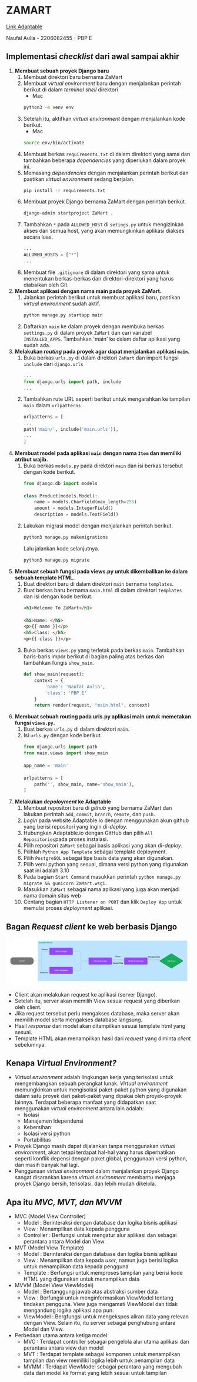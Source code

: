 # ZAMART
[Link Adaptable]( https://zamart.adaptable.app/main)

Naufal Aulia - 2206082455 - PBP E

## Implementasi _checklist_ dari awal sampai akhir
1. __Membuat sebuah proyek Django baru__
    1. Membuat direktori baru bernama ZaMart
    2. Membuat _virtual environment_ baru dengan menjalankan perintah berikut di dalam _terminal shell_ direktori
        * Mac
        ```bash
        python3 -m venv env
        ```
    3. Setelah itu, aktifkan _virtual environment_ dengan menjalankan kode berikut.
        * Mac
        ```bash
        source env/bin/activate
        ```
    4. Membuat berkas `requirements.txt` di dalam direktori yang sama dan tambahkan beberapa _dependencies_ yang diperlukan dalam proyek ini.
    5. Memasang _dependencies_ dengan menjalankan perintah berikut dan pastikan _virtual environment_ sedang berjalan.
        ```bash
        pip install -r requirements.txt
        ```
    6. Membuat proyek Django bernama ZaMart dengan perintah berikut.
        ```bash
        django-admin startproject ZaMart .
        ```
    7. Tambahkan `*` pada `ALLOWED_HOST` di `setings.py` untuk mengizinkan akses dari semua host, yang akan memungkinkan aplikasi diakses secara luas. 
        ```python
        ...
        ALLOWED_HOSTS = ["*"]
        ...
    8. Membuat file `.gitignore` di dalam direktori yang sama untuk menentukan berkas-berkas dan direktori-direktori yang harus diabaikan oleh Git.
2. __Membuat aplikasi dengan nama main pada proyek ZaMart.__
    1. Jalankan perintah berikut untuk membuat aplikasi baru, pastikan _virtual environment_ sudah aktif. 
        ```bash
        python manage.py startapp main
        ```
    2. Daftarkan `main` ke dalam proyek dengan membuka berkas `settings.py` di dalam proyek `ZaMart` dan cari variabel `INSTALLED_APPS`. Tambahkan 'main' ke dalam daftar aplikasi yang sudah ada.
3. __Melakukan _routing_ pada proyek agar dapat menjalankan aplikasi `main`.__
    1. Buka berkas `urls.py` di dalam direktori `ZaMart` dan import fungsi `include` dari `django.urls`
        ```python
        ...
        from django.urls import path, include
        ...
        ```
    2. Tambahkan rute URL seperti berikut untuk mengarahkan ke tampilan `main` dalam `urlpatterns`
        ```python
        urlpatterns = [
        ...
        path('main/', include('main.urls')),
        ...
        ]
        ```
4. __Membuat model pada aplikasi `main` dengan nama `Item` dan memiliki atribut wajib.__
    1. Buka berkas `models.py` pada direktori `main` dan isi berkas tersebut dengan kode berikut.
        ```python
        from django.db import models

        class Product(models.Model):
            name = models.CharField(max_length=255)
            amount = models.IntegerField()
            description = models.TextField()
        ```
    2. Lakukan migrasi model dengan menjalankan perintah berikut.
        ```bash
        python3 manage.py makemigrations
        ```
        Lalu jalankan kode selanjutnya.
        ```bash
        python3 manage.py migrate
        ```
5. __Membuat sebuah fungsi pada views.py untuk dikembalikan ke dalam sebuah template HTML.__
    1. Buat direktori baru di dalam direktori `main` bernama `templates`.
    2. Buat berkas baru bernama `main.html` di dalam direktori `templates` dan isi dengan kode berikut.
        ```html
        <h1>Welcome To ZaMart</h1>

        <h5>Name: </h5>
        <p>{{ name }}</p>
        <h5>Class: </h5>
        <p>{{ class }}</p>
        ```
    3. Buka berkas `views.py` yang terletak pada berkas `main`. Tambahkan baris-baris impor berikut di bagian paling atas berkas dan tambahkan fungis `show_main`.
        ```python
        def show_main(request):
            context = {
                'name': 'Naufal Aulia',
                'class': 'PBP E'
            }
            return render(request, "main.html", context)
        ```
6. __Membuat sebuah routing pada urls.py aplikasi main untuk memetakan fungsi  `views.py`.__
    1. Buat berkas `urls.py` di dalam direktori `main`.
    2. Isi `urls.py` dengan kode berikut.
        ```python
        from django.urls import path
        from main.views import show_main

        app_name = 'main'

        urlpatterns = [
            path('', show_main, name='show_main'),
        ]
        ```
7. __Melakukan _depoloyment_ ke Adaptable__
    1. Membuat repositori baru di _github_ yang bernama ZaMart dan lakukan perintah `add`, `commit`, `branch`, `remote`, dan `push`.
    2. _Login_ pada website Adaptable.io dengan menggunakan akun github yang berisi repositori yang ingin di-_deploy_.
    3. Hubungkan Adaptable.io dengan GitHub dan pilih `All Repositories`pada proses instalasi.
    4. Pilih repositori `ZaMart` sebagai basis aplikasi yang akan di-_deploy_.
    5. Pilihlah `Python App Template` sebagai template deployment.
    6. Pilih `PostgreSQL` sebagai tipe basis data yang akan digunakan.
    7. Pilih versi python yang sesuai, dimana versi python yang digunakan saat ini adalah 3.10
    8. Pada bagian `Start Command` masukkan perintah `python manage.py migrate && gunicorn ZaMart.wsgi`.
    9. Masukkan `ZaMart` sebagai nama aplikasi yang juga akan menjadi nama domain situs web 
    10. Centang bagian `HTTP Listener on PORT` dan klik `Deploy App` untuk memulai proses _deployment_ aplikasi.

## Bagan _Request client_ ke web berbasis Django
![MVT MODEL](public/images/MVT.jpeg) 
- Client akan melakukan request ke aplikasi (server Django).
- Setelah itu, server akan memilih View sesuai request yang diberikan oleh client.
- Jika request tersebut perlu mengakses database, maka server akan memilih model serta mengakses database langsung.
- Hasil _response_ dari model akan ditampilkan sesuai template html yang sesuai.
- Template HTML akan menampilkan hasil dari _request_ yang diminta _client_ sebelumnya.

## Kenapa ***Virtual Environment?***
- _Virtual environment_ adalah lingkungan kerja yang terisolasi untuk mengembangkan sebuah perangkat lunak. _Virtual environment_ memungkinkan untuk mengisolasi paket-paket python yang digunakan dalam satu proyek dari paket-paket yang dipakai oleh proyek-proyek lainnya. Terdapat beberapa manfaat yang didapatkan saat menggunakan _virtual environment_ antara lain adalah:
    - Isolasi
    - Manajemen Idependensi
    - Kebersihan
    - Isolasi versi python
    - Portabilitas
- Proyek Django masih dapat dijalankan tanpa menggunakan _virtual environment_, akan tetapi terdapat hal-hal yang harus diperhatikan seperti konflik depensi dengan paket global, penggunaan versi python, dan masih banyak hal lagi. 
- Penggunaan _virtual environment_ dalam menjalankan proyek Django sangat disarankan karena _virtual environment_ membantu menjaga proyek Django bersih, terisolasi, dan lebih mudah dikelola.
## Apa itu ***MVC, MVT, dan MVVM***
- MVC (Model View Controller)
    - Model : Berinteraksi dengan database dan logika bisnis aplikasi
    - View : Menampilkan data kepada pengguna
    - Controller : Berfungsi untuk mengatur alur aplikasi dan sebagai perantara antara Model dan View
- MVT (Model View Template)
    - Model : Berinteraksi dengan database dan logika bisnis aplikasi
    - View : Menampilkan data kepada _user_, namun juga berisi logika untuk menampilkan data kepada pengguna
    - Template : Berfungsi untuk memproses tampilan yang berisi kode HTML yang digunakan untuk menampilkan data
- MVVM (Model View ViewModel)
    - Model : Bertanggung jawab atas abstraksi sumber data
    - View : Berfungsi untuk menginformasikan ViewModel tentang tindakan pengguna. View juga  mengamati ViewModel dan tidak mengandung logika aplikasi apa pun.
    - ViewModel : Bergfungsi untuk mengekspos aliran data yang relevan dengan View. Selain itu, itu server sebagai penghubung antara Model dan View.
- Perbedaan utama antara ketiga model:
    - MVC : Terdapat controller sebagai pengelola alur utama aplikasi dan perantara antara view dan model
    - MVT : Terdapat template sebagai komponen untuk menampilkan tampilan dan view memiliki logika lebih untuk penampilan data
    - MVMM : Terdapat ViewModel sebagai perantara yang mengubah data dari model ke format yang lebih sesuai untuk tampilan


